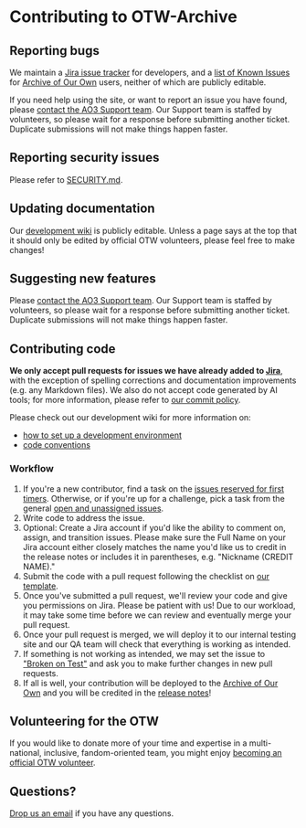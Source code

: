 # Contributing to OTW-Archive

## Reporting bugs

We maintain a [Jira issue tracker](https://otwarchive.atlassian.net/projects/AO3/issues) for developers,
and a [list of Known Issues](https://archiveofourown.org/known_issues) for
[Archive of Our Own](https://archiveofourown.org) users, neither of which are
publicly editable.

If you need help using the site, or want to report an issue you have found,
please [contact the AO3 Support team](https://archiveofourown.org/support). Our Support team is staffed by volunteers, so please wait for a response before submitting another ticket. Duplicate submissions will not make things happen faster.


## Reporting security issues

Please refer to [SECURITY.md](https://github.com/otwcode/otwarchive/blob/master/SECURITY.md).


## Updating documentation

Our [development wiki](https://github.com/otwcode/otwarchive/wiki) is publicly
editable. Unless a page says at the top that it should only be edited by
official OTW volunteers, please feel free to make changes!


## Suggesting new features

Please [contact the AO3 Support team](https://archiveofourown.org/support). Our Support team is staffed by volunteers, so please wait for a response before submitting another ticket. Duplicate submissions will not make things happen faster.


## Contributing code

**We only accept pull requests for issues we have already added to [Jira](https://otwarchive.atlassian.net)**,
with the exception of spelling corrections and documentation improvements
(e.g. any Markdown files). We also do not accept code generated by AI tools; for more information,
please refer to [our commit policy](https://github.com/otwcode/otwarchive/wiki/Commit-Policy#scary-legal-stuff).

Please check out our development wiki for more information on:

- [how to set up a development environment](https://github.com/otwcode/otwarchive/wiki)
- [code conventions](https://github.com/otwcode/otwarchive/wiki/Commit-policy)

### Workflow

1. If you're a new contributor, find a task on the [issues reserved for first timers](https://otwarchive.atlassian.net/issues/?filter=13119). Otherwise, or if you're up for a challenge, pick a task from the general [open and unassigned issues](https://otwarchive.atlassian.net/issues/?filter=10800).
2. Write code to address the issue.
3. Optional: Create a Jira account if you'd like the ability to comment on, assign, and transition issues. Please make sure the Full Name on your Jira account either closely matches the name you'd like us to credit in the release notes or includes it in parentheses, e.g. "Nickname (CREDIT NAME)."
4. Submit the code with a pull request following the checklist on [our template](https://github.com/otwcode/otwarchive/blob/master/.github/PULL_REQUEST_TEMPLATE.md).
5. Once you've submitted a pull request, we'll review your code and give you permissions on Jira. Please be patient with us! Due to our workload, it may take some time before we can review and eventually merge your pull request.
6. Once your pull request is merged, we will deploy it to our internal testing site and our QA team will check that everything is working as intended.
7. If something is not working as intended, we may set the issue to ["Broken on Test"](https://github.com/otwcode/otwarchive/wiki/Issue-Tracking-with-Jira) and ask you to make further changes in new pull requests.
8. If all is well, your contribution will be deployed to the [Archive of Our Own](https://archiveofourown.org) and you will be credited in the [release notes](https://archiveofourown.org/admin_posts?tag=1)!


## Volunteering for the OTW

If you would like to donate more of your time and expertise in a multi-national,
inclusive, fandom-oriented team, you might enjoy [becoming an official OTW volunteer](http://transformativeworks.org/how-you-can-help/volunteer).


## Questions?

[Drop us an email](mailto:otw-coders@transformativeworks.org) if you have any questions.
